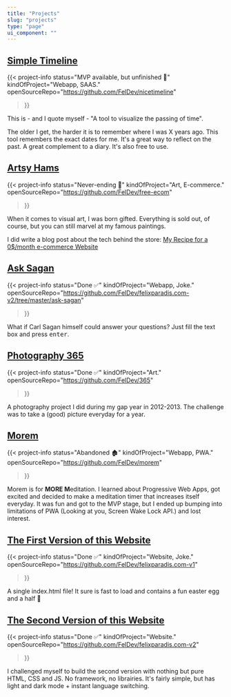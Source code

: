 ```yaml
---
title: "Projects"
slug: "projects"
type: "page"
ui_component: ""
---
```


## [Simple Timeline](https://timeline.felixparadis.com/)
{{< project-info
    status="MVP available, but unfinished 🚧" 
    kindOfProject="Webapp, SAAS."
    openSourceRepo="https://github.com/FelDev/nicetimeline"
>}}

This is - and I quote myself - "A tool to visualize the passing of time".

The older I get, the harder it is to remember where I was X years ago. This tool remembers the exact dates for me. It's a great way to reflect on the past. A great complement to a diary. It's also free to use. 

## [Artsy Hams](https://boutique.felixparadis.com/)
{{< project-info
    status="Never-ending 🎨" 
    kindOfProject="Art, E-commerce."
    openSourceRepo="https://github.com/FelDev/free-ecom"
>}}

When it comes to visual art, I was born gifted. Everything is sold out, of course, but you can still marvel at my famous paintings.

I did write a blog post about the tech behind the store: [My Recipe for a 0$/month e-commerce Website](/posts/my-recipe-for-a-0-dollar-per-month-e-commerce-website/)

## [Ask Sagan](https://v2.felixparadis.com/ask-sagan)
{{< project-info
    status="Done ✅" 
    kindOfProject="Webapp, Joke."
    openSourceRepo="https://github.com/FelDev/felixparadis.com-v2/tree/master/ask-sagan"
>}}

What if Carl Sagan himself could answer your questions? Just fill the text box and press <kbd>enter</kbd>.

## [Photography 365](https://365.felixparadis.com/)
{{< project-info
    status="Done ✅" 
    kindOfProject="Art."
    openSourceRepo="https://github.com/FelDev/365"
>}}

A photography project I did during my gap year in 2012-2013. The challenge was to take a (good) picture everyday for a year.

## [Morem](https://morem.netlify.app/)
{{< project-info
    status="Abandoned 🏚" 
    kindOfProject="Webapp, PWA."
    openSourceRepo="https://github.com/FelDev/morem"
>}}

Morem is for **MORE M**editation. I learned about Progressive Web Apps, got excited and decided to make a meditation timer that increases itself everyday. It was fun and got to the MVP stage, but I ended up bumping into limitations of PWA (Looking at you, Screen Wake Lock API.) and lost interest.

## [The First Version of this Website](https://v1.felixparadis.com/)
{{< project-info
    status="Done ✅" 
    kindOfProject="Website, Joke."
    openSourceRepo="https://github.com/FelDev/felixparadis.com-v1"
>}}

A single index.html file! It sure is fast to load and contains a fun easter egg and a half 🥚

## [The Second Version of this Website](https://v2.felixparadis.com/)
{{< project-info
    status="Done ✅" 
    kindOfProject="Website."
    openSourceRepo="https://github.com/FelDev/felixparadis.com-v2"
>}}

I challenged myself to build the second version with nothing but pure HTML, CSS and JS. No framework, no librairies. It's fairly simple, but has light and dark mode + instant language switching.


